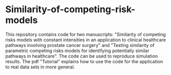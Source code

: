 # Similarity-of-competing-risk-models
This repository contains code for two manuscripts: "Similarity of competing risks models with constant intensities in an application to clinical healthcare pathways involving prostate cancer surgery" and "Testing similarity of parametric competing risks models for identifying potentially similar pathways in healthcare".
The code can be used to reproduce simulation results.
The pdf "Tutorial" explains how to use the code for the application to real data sets in more general. 
